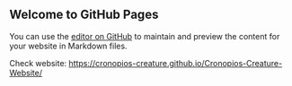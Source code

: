 ## Welcome to GitHub Pages

You can use the [editor on GitHub](https://github.com/Cronopios-Creature/Cronopios-Creature-Website/edit/main/README.md) to maintain and preview the content for your website in Markdown files.

Check website: https://cronopios-creature.github.io/Cronopios-Creature-Website/
